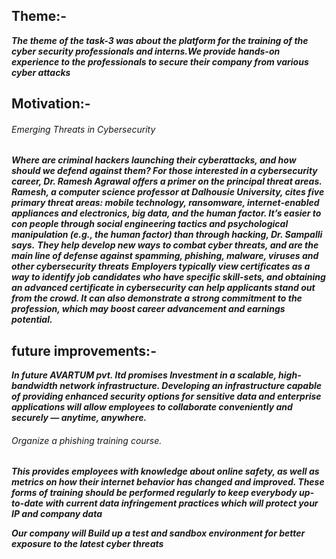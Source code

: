 ## Theme:- ##
***The theme of the task-3 was about the platform for the training of the cyber security professionals and interns.We provide hands-on experience to the professionals to secure 
their company from various cyber attacks***

## Motivation:- ##
###### Emerging Threats in Cybersecurity ######
***Where are criminal hackers launching their cyberattacks, and how should we defend against them? For those interested in a cybersecurity career, Dr. Ramesh Agrawal offers a primer on the principal threat areas.***
***Ramesh, a computer science professor at Dalhousie University, cites five primary threat areas: mobile technology, ransomware, internet-enabled appliances and electronics, big data, and the human factor. It’s easier to con people through social engineering tactics and psychological manipulation (e.g., the human factor) than through hacking, Dr. Sampalli says.***
***They help develop new ways to combat cyber threats, and are the main line of defense against spamming, phishing, malware, viruses and other cybersecurity threats***
***Employers typically view certificates as a way to identify job candidates who have specific skill-sets, and obtaining an advanced certificate in cybersecurity can help applicants stand out from the crowd. It can also demonstrate a strong commitment to the profession, which may boost career advancement and earnings potential.***

## future improvements:- ##
***In future AVARTUM pvt. ltd promises Investment in a scalable, high-bandwidth network infrastructure. Developing an infrastructure capable of providing enhanced security options for sensitive data and enterprise applications will allow employees to collaborate conveniently and securely — anytime, anywhere.***


###### Organize a phishing training course. ######
***This provides employees with knowledge about online safety, as well as metrics on how their internet behavior has changed and improved. These forms of training should be performed regularly to keep everybody up-to-date with current data infringement practices which will protect your IP and company data***

***Our company will Build up a test and sandbox environment for better exposure to the latest cyber threats***
